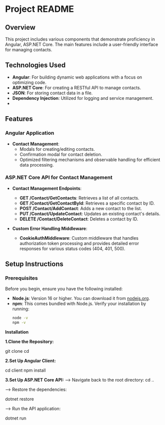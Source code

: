 # Project README

## Overview

This project includes various components that demonstrate proficiency in Angular, ASP.NET Core. The main features include a user-friendly interface for managing contacts.

## Technologies Used

- **Angular**: For building dynamic web applications with a focus on optimizing code.
- **ASP.NET Core**: For creating a RESTful API to manage contacts.
- **JSON**: For storing contact data in a file.
- **Dependency Injection**: Utilized for logging and service management.
-  

## Features

### Angular Application

- **Contact Management**:
  - Modals for creating/editing contacts.
  - Confirmation modal for contact deletion.
  - Optimized filtering mechanisms and observable handling for efficient data processing.

### ASP.NET Core API for Contact Management

- **Contact Management Endpoints**:
  - **GET /Contact/GetContacts**: Retrieves a list of all contacts.
  - **GET /Contact/GetContactById**: Retrieves a specific contact by ID.
  - **POST /Contact/AddContact**: Adds a new contact to the list.
  - **PUT /Contact/UpdateContact**: Updates an existing contact's details.
  - **DELETE /Contact/DeleteContact**: Deletes a contact by ID.

- **Custom Error Handling Middleware**:
  - **CookieAuthMiddleware**: Custom middleware that handles authorization token processing and provides detailed error responses for various status codes (404, 401, 500).

## Setup Instructions

### Prerequisites

Before you begin, ensure you have the following installed:

- **Node.js**: Version 16 or higher. You can download it from [nodejs.org](https://nodejs.org/).
- **npm**: This comes bundled with Node.js. Verify your installation by running:
  ```bash
  node -v
  npm -v

**Installation**

**1.Clone the Repository:**

git clone <repository-url>
cd <repository-folder>

**2.Set Up Angular Client:**

cd client
npm install

**3.Set Up ASP.NET Core API:**
--> Navigate back to the root directory:
cd ..

--> Restore the dependencies:

dotnet restore

--> Run the API application:

dotnet run




